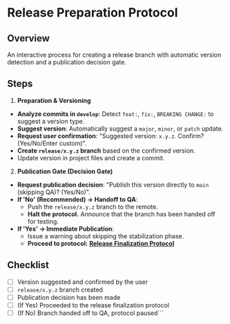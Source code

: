 # Release Preparation Protocol

## Overview
An interactive process for creating a release branch with automatic version detection and a publication decision gate.

## Steps
1.  **Preparation & Versioning**
   - **Analyze commits in `develop`**: Detect `feat:`, `fix:`, `BREAKING CHANGE:` to suggest a version type.
   - **Suggest version**: Automatically suggest a `major`, `minor`, or `patch` update.
   - **Request user confirmation**: "Suggested version: `x.y.z`. Confirm? (Yes/No/Enter custom)".
   - **Create `release/x.y.z` branch** based on the confirmed version.
   - Update version in project files and create a commit.

2.  **Publication Gate (Decision Gate)**
   - **Request publication decision**: "Publish this version directly to `main` (skipping QA)? (Yes/No)".
   - **If 'No' (Recommended) -> Handoff to QA**:
       - Push the `release/x.y.z` branch to the remote.
       - **Halt the protocol.** Announce that the branch has been handed off for testing.
   - **If 'Yes' -> Immediate Publication**:
       - Issue a warning about skipping the stabilization phase.
       - **Proceed to protocol:** **[Release Finalization Protocol](./release-finish.md)**

## Checklist
- [ ] Version suggested and confirmed by the user
- [ ] `release/x.y.z` branch created
- [ ] Publication decision has been made
- [ ] (If Yes) Proceeded to the release finalization protocol
- [ ] (If No) Branch handed off to QA, protocol paused```